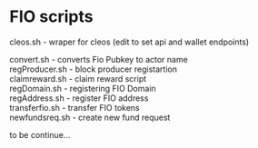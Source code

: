 # FIO scripts

cleos.sh - wraper for cleos (edit to set api and wallet endpoints)  

convert.sh <pubKey> - converts Fio Pubkey to actor name  
regProducer.sh - block producer registartion  
claimreward.sh - claim reward script  
regDomain.sh - registering FIO Domain  
regAddress.sh - register FIO address  
transferfio.sh - transfer FIO tokens  
newfundsreq.sh - create new fund request  
  
to be continue...  



